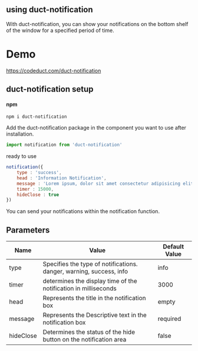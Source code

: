 ## using duct-notification

With duct-notification, you can show your notifications on the bottom shelf of the window for a specified period of time.

# Demo 
https://codeduct.com/duct-notification

## duct-notification setup

#### npm
```
npm i duct-notification
```

Add the duct-notification package in the component you want to use after installation.

```Javascript
import notification from 'duct-notification'
```
ready to use
```Javascript
notification({
    type : 'success',
    head : 'Information Notification',
    message : 'Lorem ipsum, dolor sit amet consectetur adipisicing elit. Dicta quaerat1',
    timer : 15000,
    hideClose : true
})
```

You can send your notifications within the notification function.


## Parameters

| Name             | Value | Default Value |
| ----------------- | ------------------------------------------------------------------ | ---- |
| type | Specifies the type of notifications. danger, warning, success, info | info
| timer | determines the display time of the notification in milliseconds | 3000 |
|head | Represents the title in the notification box | empty |
|message | Represents the Descriptive text in the notification box | required |
|hideClose | Determines the status of the hide button on the notification area | false |